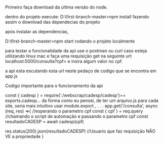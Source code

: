 Primeiro faça download da ultima versão do node.

dentro do projeto execute:
D:\first-branch-master>npm install    fazendo assim o download das dependecias do projeto

após instalar as dependencias,

D:\first-branch-master>npm start rodando o projeto localmente

para testar a funcionalidade da api use o postman ou curl caso esteja utilizando linux mac
e faça uma requisição get na seguinte url: localhost:5000/consulta?cpf= e insira algum valor no cpf.

a api esta escutando esta url neste pedaço de codigo que se encontra em app.js


Codigo importante para o funcionamento da api

const { cadesp } = require('./webscrap/cadesp/cadesp')== exports.cadesp... da forma como eu pensei, de ter um arquivo.js para cada site, seria mais intuitivo usar module.export ,
.
.
.
app.get('/consulta', async (req, res) =>{
  //esperando o parametro cpf
  const { cpf } = req.query  
  //chamando o script de automação e passando o parametro cpf
  const resultadoCADESP = await cadesp(cpf)
  
  res.status(200).json(resultadoCADESP)  //Usuario que faz requisição NÃO VE a propriedade
}

